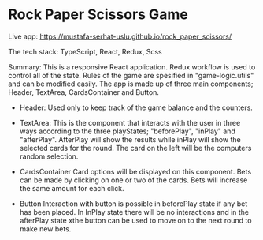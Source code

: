 # Rock Paper Scissors Game

Live app:
https://mustafa-serhat-uslu.github.io/rock_paper_scissors/


The tech stack: 
TypeScript, React, Redux, Scss


Summary:
This is a responsive React application. Redux workflow is used to control all of the state. Rules of the game are spesified in "game-logic.utils" and can be modified easily. The app is made up of three main components; Header, TextArea, CardsContainer and Button. 


- Header:
Used only to keep track of the game balance and the counters.

- TextArea:
This is the component that interacts with the user in three ways according to the three playStates; "beforePlay", "inPlay" and "afterPlay". AfterPlay will show the results while inPlay will show the selected cards for the round. The card on the left will be the computers random selection.

- CardsContainer
Card options will be displayed on this component. Bets can be made by clicking on one or two of the cards. Bets will increase the same amount for each click.

- Button
Interaction with button is possible in beforePlay state if any bet has been placed. In InPlay  state there will be no interactions and in the afterPlay state xthe button can be used to move on to the next round to make new bets.

